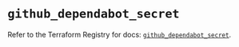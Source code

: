 # `github_dependabot_secret`

Refer to the Terraform Registry for docs: [`github_dependabot_secret`](https://registry.terraform.io/providers/integrations/github/6.0.1/docs/resources/dependabot_secret).
